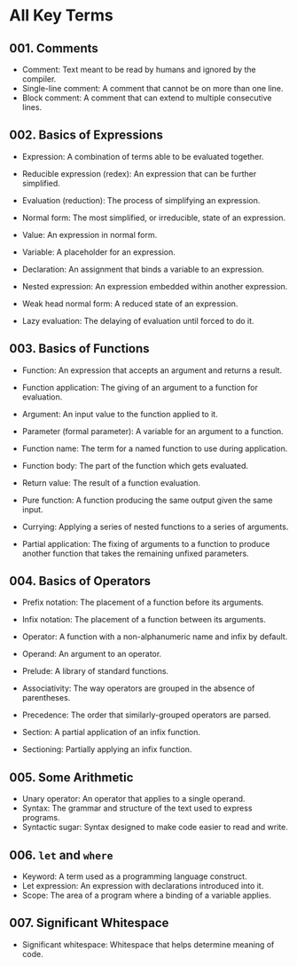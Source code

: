 # All Key Terms

## 001. Comments

* Comment: Text meant to be read by humans and ignored by the compiler.
* Single-line comment: A comment that cannot be on more than one line.
* Block comment: A comment that can extend to multiple consecutive lines.

## 002. Basics of Expressions

* Expression: A combination of terms able to be evaluated together.
* Reducible expression (redex): An expression that can be further simplified.
* Evaluation (reduction): The process of simplifying an expression.
* Normal form: The most simplified, or irreducible, state of an expression.
* Value: An expression in normal form.
* Variable: A placeholder for an expression.
* Declaration: An assignment that binds a variable to an expression.

* Nested expression: An expression embedded within another expression.
* Weak head normal form: A reduced state of an expression.
* Lazy evaluation: The delaying of evaluation until forced to do it.

## 003. Basics of Functions

* Function: An expression that accepts an argument and returns a result.
* Function application: The giving of an argument to a function for evaluation.
* Argument: An input value to the function applied to it.
* Parameter (formal parameter): A variable for an argument to a function.
* Function name: The term for a named function to use during application.
* Function body: The part of the function which gets evaluated.
* Return value: The result of a function evaluation.
* Pure function: A function producing the same output given the same input.

* Currying: Applying a series of nested functions to a series of arguments.
* Partial application: The fixing of arguments to a function to produce another function that takes the remaining unfixed parameters.

## 004. Basics of Operators

* Prefix notation: The placement of a function before its arguments.
* Infix notation: The placement of a function between its arguments.
* Operator: A function with a non-alphanumeric name and infix by default.
* Operand: An argument to an operator.
* Prelude: A library of standard functions.

* Associativity: The way operators are grouped in the absence of parentheses.
* Precedence: The order that similarly-grouped operators are parsed.

* Section: A partial application of an infix function.
* Sectioning: Partially applying an infix function.

## 005. Some Arithmetic

* Unary operator: An operator that applies to a single operand.
* Syntax: The grammar and structure of the text used to express programs.
* Syntactic sugar: Syntax designed to make code easier to read and write.

## 006. `let` and `where`

* Keyword: A term used as a programming language construct.
* Let expression: An expression with declarations introduced into it.
* Scope: The area of a program where a binding of a variable applies.

## 007. Significant Whitespace

* Significant whitespace: Whitespace that helps determine meaning of code.
